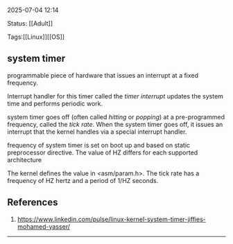 2025-07-04 12:14

Status: [[Adult]]

Tags:[[Linux]][[OS]]

## system timer

programmable piece of hardware that issues an interrupt at a fixed frequency.

Interrupt handler for this timer called the _timer interrupt_ updates the system time and performs periodic work.

system timer goes off (often called _hitting_ or _popping_) at a pre-programmed frequency, called the _tick rate_. When the system timer goes off, it issues an interrupt that the kernel handles via a special interrupt handler.

frequency of system timer is set on boot up and based on static preprocessor directive. The value of HZ differs for each supported architecture

The kernel defines the value in <asm/param.h>. The tick rate has a frequency of HZ hertz and a period of 1/HZ seconds.

## References

1. https://www.linkedin.com/pulse/linux-kernel-system-timer-jiffies-mohamed-yasser/


---

